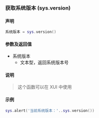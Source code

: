 ### 获取系统版本 \(**sys\.version**\)


#### 声明
```lua
系统版本 = sys.version()
```


#### 参数及返回值
- 系统版本
    - 文本型，返回系统版本号


#### 说明
> 这个函数可以在 XUI 中使用  


#### 示例  
```lua
sys.alert('当前系统版本：'..sys.version())
```

